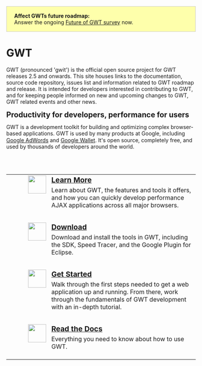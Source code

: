 <div style="background: #feffab;border: 1px solid #ccc;margin-bottom: 25px;">
  <p style="margin: 16px 20px">
    <strong>Affect GWTs future roadmap:</strong><br />
    Answer the ongoing <a href="https://docs.google.com/a/vaadin.com/forms/d/1KDhaWL8DOtcU8DY_x1htfRFNrNsl-WbPPFRTYHD3KiE/viewform">Future of GWT survey</a> now.
  </p>
</div>


GWT
===
GWT (pronounced 'gwit') is the official open source project for GWT releases 2.5 and onwards. This site houses links to the documentation, source code repository, issues list and information related to GWT roadmap and release. It is intended for developers interested in contributing to GWT, and for keeping people informed on new and upcoming changes to GWT, GWT related events and other news.


  <div style="font-size: 140%; font-weight: bold">Productivity for developers, performance for users</div>
  <div style="padding-top: 12px; line-height: 125%;">
    GWT is a development toolkit for building and
    optimizing complex browser-based applications.
    GWT is used by many products at Google, including <a href="http://google.com/adwords">Google AdWords</a> and <a href="http://wallet.google.com">Google Wallet</a>.
    It's open source, completely free, and used by thousands of developers
    around the world.
  </div>

<br /><br />
<table class="columns" style="clear: left;">
  <tbody>
    <tr>
      <td>
        <a href="overview.html">
          <img src="images/gwt-sm.png" style="float: left; margin-left: 50px; border: 0;" height="48" width="48" />
        </a>
        <div style="margin-left: 112px; margin-bottom: 10px;">
          <div style="font-size: 120%; font-weight: bold;"><a href="overview.html">Learn More</a></div>
          <div style="padding-top: 5px; line-height: 125%;">
            Learn about GWT, the features and tools it offers, and how you can quickly develop performance AJAX applications across all major browsers.<br /><br />
          </div>
        </div>
      </td>
    </tr>
    <tr>
      <td>
        <a href="download.html">
          <img src="images/arrow-48.png" style="float: left; margin-left: 50px; border: 0;" height="48" width="48" />
        </a>
        <div style="margin-left: 112px; margin-bottom: 10px;">
          <div style="font-size: 120%; font-weight: bold;"><a
              href="download.html">Download</a></div>
          <div style="padding-top: 5px; line-height: 125%;">
            Download and install the tools in GWT, including the
            SDK, Speed Tracer, and the Google Plugin for Eclipse.<br /><br />
          </div>
        </div>
      </td>
    </tr>
    <tr>
      <td>
        <a href="gettingstarted.html">
          <img src="images/learnmore.gif" style="float: left; margin-left: 50px; border: 0;" height="48" width="48" />
        </a>
        <div style="margin-left: 112px; margin-bottom: 10px;">
          <div style="font-size: 120%; font-weight: bold;"><a href="gettingstarted.html">Get Started</a></div>
          <div style="padding-top: 5px; line-height: 125%;">
            Walk through the first steps needed to get a web application up and running. From there, work through the fundamentals of GWT development with an in-depth tutorial.<br /><br />
          </div>
        </div>
      </td>
    </tr>
    <tr>
      <td>
        <a href="doc/latest/DevGuide.html">
          <img src="images/docs.gif" style="float: left; margin-left: 50px;
          border: 0;" height="48" width="48" />
        </a>
        <div style="margin-left: 112px;">
          <div style="font-size: 120%; font-weight: bold;"><a href="doc/latest/DevGuide.html">Read the Docs</a></div>
          <div style="padding-top: 5px; line-height: 125%;">
            Everything you need to know about how to use GWT.<br /><br />
          </div>
        </div>
      </td>
    </tr>
  </tbody>
</table>

